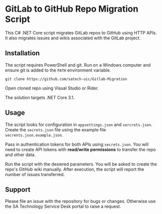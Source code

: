 # GitLab to GitHub Repo Migration Script

This C# .NET Core script migrates GitLab repos to GitHub using HTTP APIs. It also migrates issues and wikis associated with the GitLab project.

## Installation

The script requires PowerShell and git. Run on a Windows computer and ensure git is added to the `PATH` environment variable.

`git clone https://github.com/satech-uic/Gitlab-Migration`

Open cloned repo using Visual Studio or Rider.

The solution targets .NET Core 3.1.

## Usage

The script looks for configuration in `appsettings.json` and `sercrets.json`. Create the `secrets.json` file using the example file `secrents.json.example.json`.

Pass in authentication tokens for both APIs using `secrets.json`. You will need to create API tokens with **read/write permissions** to transfer the repo and other data.

Run the script with the desiered parameters. You will be asked to create the repo's GitHub wiki manually. After execution, the script will report the number of issues transferred.

## Support

Please file an issue with the repository for bugs or changes. Otherwise use the SA Technology Service Desk portal to raise a request.
